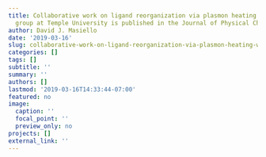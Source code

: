 ```yaml
---
title: Collaborative work on ligand reorganization via plasmon heating with the Willets
  group at Temple University is published in the Journal of Physical Chemistry Letters!
author: David J. Masiello
date: '2019-03-16'
slug: collaborative-work-on-ligand-reorganization-via-plasmon-heating-with-the-willets-group-at-temple-university-is-published-in-the-journal-of-physical-chemistry-letters
categories: []
tags: []
subtitle: ''
summary: ''
authors: []
lastmod: '2019-03-16T14:33:44-07:00'
featured: no
image:
  caption: ''
  focal_point: ''
  preview_only: no
projects: []
external_link: ''
---
```


